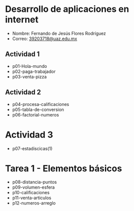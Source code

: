 # Desarrollo de aplicaciones en internet
- Nombre: Fernando de Jesús Flores Rodríguez
- Correo: 39203718@uaz.edu.mx

## Actividad 1
  - p01-Hola-mundo
  - p02-paga-trabajador
  - p03-venta-pizza
## Actividad 2
  - p04-procesa-calificaciones
  - p05-tabla-de-conversion
  - p06-factorial-numeros
# Actividad 3
  - p07-estadiscicas(1)
# Tarea 1 - Elementos básicos
  - p08-distancia-puntos
  - p09-volumen-esfera
  - p10-calificaciones
  - p11-venta-articulos
  - p12-numeros-arreglo